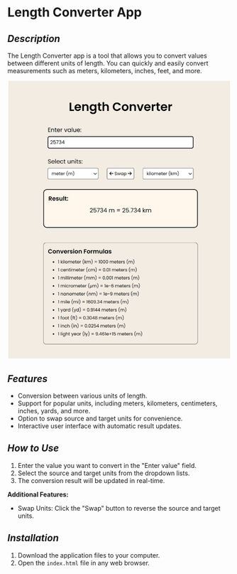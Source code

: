 # Length Converter App

## *Description*

The Length Converter app is a tool that allows you to convert values between different units of length. You can quickly and easily convert measurements such as meters, kilometers, inches, feet, and more.

<p align="center">
    <img src="./img/length-converter.png" alt="Length Converter Interface" width="500"/>
</p>

## *Features*

- Conversion between various units of length.
- Support for popular units, including meters, kilometers, centimeters, inches, yards, and more.
- Option to swap source and target units for convenience.
- Interactive user interface with automatic result updates.

## *How to Use*

1. Enter the value you want to convert in the "Enter value" field.
2. Select the source and target units from the dropdown lists.
3. The conversion result will be updated in real-time.

**Additional Features:**
- Swap Units: Click the "Swap" button to reverse the source and target units.

## *Installation*

1. Download the application files to your computer.
2. Open the `index.html` file in any web browser.